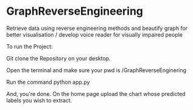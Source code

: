# GraphReverseEngineering
Retrieve data using reverse engineering methods and beautify graph for better visualisation / develop voice reader for visually impaired people

To run the Project:

Git clone the Repository on your desktop.

Open the terminal and make sure your pwd is /GraphReverseEnginering

Run the command python app.py

And, you're done. On the home page upload the chart whose predicted labels you wish to extract.
